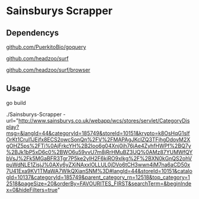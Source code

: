 # Sainsburys Scrapper

## Dependencys
[github.com/PuerkitoBio/goquery](github.com/PuerkitoBio/goquery)


[github.com/headzoo/surf](github.com/headzoo/surf)


[github.com/headzoo/surf/browser](github.com/headzoo/surf/browser)

## Usage

go build

./Sainsburys-Scrapper -url="http://www.sainsburys.co.uk/webapp/wcs/stores/servlet/CategoryDisplay?msg=&langId=44&categoryId=185749&storeId=10151&krypto=k8OsHqG1slfOrKt1CruI1JEjfx8ECS2owcSonQn%2FV%2FMAPAgJKcIZQ3TFjhgDdovM2XgOHZ5ps%2FTi%0AjFrkcYH%2B2Ioo6g04Xnj0ih76jAe4ZyhfHWPf%2BQ7y%2BJk1bP5xD6c0%2BWO6u59vvU7m8jRrHMuBZ3UQ%0AMz87YUMWfQYbVsJ%2Fk5MGaBFR3Tgr7P5ke2yIH2F6kjRO9xIkg%2F%2BXN0kGnQS2ohVpuWdNLE1ZisjJ%0AXy6yZXiNAxxlOLLUL0jDVo6tCH3wwn4jM7na6aCD50x7U41Exa9KV1TMaWA7WlkQXianSNM%3D#langId=44&storeId=10151&catalogId=10137&categoryId=185749&parent_category_rn=12518&top_category=12518&pageSize=20&orderBy=FAVOURITES_FIRST&searchTerm=&beginIndex=0&hideFilters=true"